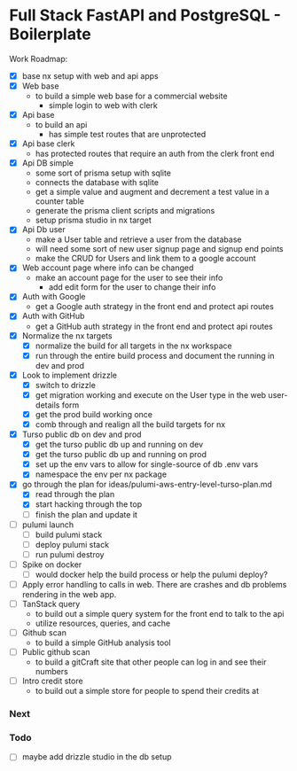 # Full Stack FastAPI and PostgreSQL - Boilerplate

Work Roadmap:

- [x] base nx setup with web and api apps
- [x] Web base
  - to build a simple web base for a commercial website
    - simple login to web with clerk
- [x] Api base
  - to build an api
    - has simple test routes that are unprotected
- [x] Api base clerk
  - has protected routes that require an auth from the clerk front end
- [x] Api DB simple
  - some sort of prisma setup with sqlite
  - connects the database with sqlite
  - get a simple value and augment and decrement a test value in a counter table
  - generate the prisma client scripts and migrations
  - setup prisma studio in nx target
- [x] Api Db user
  - make a User table and retrieve a user from the database
  - will need some sort of new user signup page and signup end points
  - make the CRUD for Users and link them to a google account
- [x] Web account page where info can be changed
  - make an account page for the user to see their info
    - add edit form for the user to change their info
- [x] Auth with Google
  - get a Google auth strategy in the front end and protect api routes
- [x] Auth with GitHub
  - get a GitHub auth strategy in the front end and protect api routes
- [x] Normalize the nx targets
  - [x] normalize the build for all targets in the nx workspace
  - [x] run through the entire build process and document the running in dev and prod
- [x] Look to implement drizzle
  - [x] switch to drizzle
  - [x] get migration working and execute on the User type in the web user-details form
  - [x] get the prod build working once
  - [x] comb through and realign all the build targets for nx
- [x] Turso public db on dev and prod
  - [x] get the turso public db up and running on dev
  - [x] get the turso public db up and running on prod
  - [x] set up the env vars to allow for single-source of db .env vars
  - [x] namespace the env per nx package
- [x] go through the plan for ideas/pulumi-aws-entry-level-turso-plan.md
  - [x] read through the plan
  - [x] start hacking through the top
  - [ ] finish the plan and update it
- [ ] pulumi launch
  - [ ] build pulumi stack
  - [ ] deploy pulumi stack
  - [ ] run pulumi destroy
- [ ] Spike on docker
  - [ ] would docker help the build process or help the pulumi deploy?
- [ ] Apply error handling to calls in web. There are crashes and db problems rendering in the web app.
- [ ] TanStack query
  - to build out a simple query system for the front end to talk to the api
  - utilize resources, queries, and cache
- [ ] Github scan
  - to build a simple GitHub analysis tool
- [ ] Public github scan
  - to build a gitCraft site that other people can log in and see their numbers
- [ ] Intro credit store
  - to build out a simple store for people to spend their credits at

### Next

### Todo

- [ ] maybe add drizzle studio in the db setup
